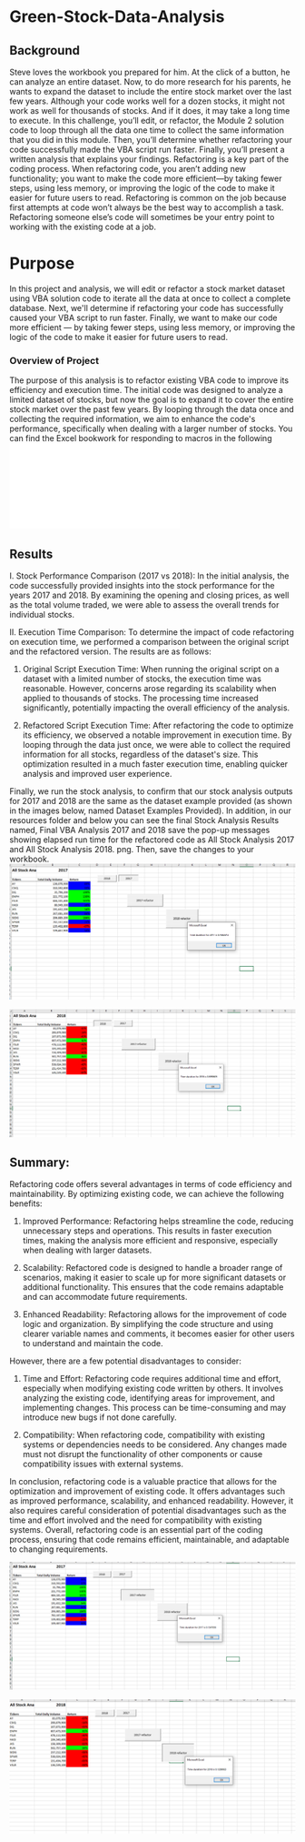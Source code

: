 # Green-Stock-Data-Analysis

## Background
Steve loves the workbook you prepared for him. At the click of a button, he can analyze an entire dataset. Now, to do more research for his parents, he wants to expand the dataset to include the entire stock market over the last few years. Although your code works well for a dozen stocks, it might not work as well for thousands of stocks. And if it does, it may take a long time to execute.
In this challenge, you’ll edit, or refactor, the Module 2 solution code to loop through all the data one time to collect the same information that you did in this module. Then, you’ll determine whether refactoring your code successfully made the VBA script run faster. Finally, you’ll present a written analysis that explains your findings.
Refactoring is a key part of the coding process. When refactoring code, you aren’t adding new functionality; you want to make the code more efficient—by taking fewer steps, using less memory, or improving the logic of the code to make it easier for future users to read. Refactoring is common on the job because first attempts at code won’t always be the best way to accomplish a task. Refactoring someone else’s code will sometimes be your entry point to working with the existing code at a job.

# Purpose
In this project and analysis, we will edit or refactor a stock market dataset using VBA solution code to iterate all the data at once to collect a complete database. Next, we'll determine if refactoring your code has successfully caused your VBA script to run faster. Finally, we want to make our code more efficient — by taking fewer steps, using less memory, or improving the logic of the code to make it easier for future users to read.

### Overview of Project
The purpose of this analysis is to refactor existing VBA code to improve its efficiency and execution time. The initial code was designed to analyze a limited dataset of stocks, but now the goal is to expand it to cover the entire stock market over the past few years. By looping through the data once and collecting the required information, we aim to enhance the code's performance, specifically when dealing with a larger number of stocks. You can find the Excel bookwork for responding to macros in the following
![green_stocks_Ifrah Abdullahi-1.xlsm](green_stocks_IfrahAbdullahi-2.xlsm)

## Results

I. Stock Performance Comparison (2017 vs 2018):
In the initial analysis, the code successfully provided insights into the stock performance for the years 2017 and 2018. By examining the opening and closing prices, as well as the total volume traded, we were able to assess the overall trends for individual stocks.

II. Execution Time Comparison:
To determine the impact of code refactoring on execution time, we performed a comparison between the original script and the refactored version. The results are as follows:

1. Original Script Execution Time:
When running the original script on a dataset with a limited number of stocks, the execution time was reasonable. However, concerns arose regarding its scalability when applied to thousands of stocks. The processing time increased significantly, potentially impacting the overall efficiency of the analysis.

2. Refactored Script Execution Time:
After refactoring the code to optimize its efficiency, we observed a notable improvement in execution time. By looping through the data just once, we were able to collect the required information for all stocks, regardless of the dataset's size. This optimization resulted in a much faster execution time, enabling quicker analysis and improved user experience.

Finally, we run the stock analysis, to confirm that our stock analysis outputs for 2017 and 2018 are the same as the dataset example provided (as shown in the images below, named Dataset Examples Provided). In addition, in our resources folder and below you can see the final Stock Analysis Results named, Final VBA Analysis 2017 and 2018 save the pop-up messages showing elapsed run time for the refactored code as All Stock Analysis 2017 and All Stock Analysis 2018. png. Then, save the changes to your workbook.
![before the change in 2017](Reasorces/Fist_2017.png)

![before the change in 2018](Reasorces/first_2018.png)

## Summary:

Refactoring code offers several advantages in terms of code efficiency and maintainability. By optimizing existing code, we can achieve the following benefits:

1. Improved Performance: Refactoring helps streamline the code, reducing unnecessary steps and operations. This results in faster execution times, making the analysis more efficient and responsive, especially when dealing with larger datasets.

2. Scalability: Refactored code is designed to handle a broader range of scenarios, making it easier to scale up for more significant datasets or additional functionality. This ensures that the code remains adaptable and can accommodate future requirements.

3. Enhanced Readability: Refactoring allows for the improvement of code logic and organization. By simplifying the code structure and using clearer variable names and comments, it becomes easier for other users to understand and maintain the code.

However, there are a few potential disadvantages to consider:

1. Time and Effort: Refactoring code requires additional time and effort, especially when modifying existing code written by others. It involves analyzing the existing code, identifying areas for improvement, and implementing changes. This process can be time-consuming and may introduce new bugs if not done carefully.

2. Compatibility: When refactoring code, compatibility with existing systems or dependencies needs to be considered. Any changes made must not disrupt the functionality of other components or cause compatibility issues with external systems.

In conclusion, refactoring code is a valuable practice that allows for the optimization and improvement of existing code. It offers advantages such as improved performance, scalability, and enhanced readability. However, it also requires careful consideration of potential disadvantages such as the time and effort involved and the need for compatibility with existing systems. Overall, refactoring code is an essential part of the coding process, ensuring that code remains efficient, maintainable, and adaptable to changing requirements.


![After the change in 2017](Reasorces/Refactor_2017.png)

![After the change in 2018](Reasorces/Refactor_2018.png)
